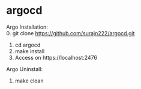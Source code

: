 # argocd

Argo Installation:  
0. git clone https://github.com/surajn222/argocd.git  
1. cd argocd  
2. make install  
3. Access on https://localhost:2476  

Argo Uninstall:
1. make clean